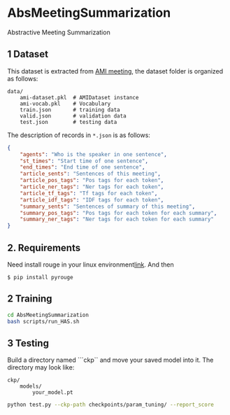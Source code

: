 # AbsMeetingSummarization
Abstractive Meeting Summarization

## 1 Dataset
This dataset is extracted from [AMI meeting](http://groups.inf.ed.ac.uk/ami/download/), the dataset folder is organized as follows:
```
data/
    ami-dataset.pkl  # AMIDataset instance
    ami-vocab.pkl    # Vocabulary
    train.json       # training data
    valid.json       # validation data
    test.json        # testing data
```
The description of records in ```*.json``` is as follows:
```json
{
    "agents": "Who is the speaker in one sentence",
    "st_times": "Start time of one sentence",
    "end_times": "End time of one sentence",
    "article_sents": "Sentences of this meeting", 
    "article_pos_tags": "Pos tags for each token",
    "article_ner_tags": "Ner tags for each token", 
    "article_tf_tags": "Tf tags for each token", 
    "article_idf_tags": "IDF tags for each token", 
    "summary_sents": "Sentences of summary of this meeting", 
    "summary_pos_tags": "Pos tags for each token for each summary",
    "summary_ner_tags": "Ner tags for each token for each summary"
}
```

## 2. Requirements
Need install rouge in your linux environment[link](https://blog.csdn.net/wr339988/article/details/70165090).  And then 
```
$ pip install pyrouge
```


## 2 Training
```bash
cd AbsMeetingSummarization
bash scripts/run_HAS.sh
```

## 3 Testing
Build a directory named ```ckp`` and move your saved model into it. The directory may look like:
```
ckp/
    models/
        your_model.pt
```

```bash
python test.py --ckp-path checkpoints/param_tuning/ --report_score
```